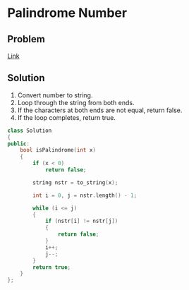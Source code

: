 # Palindrome Number

## Problem
[Link](https://leetcode.com/problems/palindrome-number)

## Solution
1. Convert number to string.
2. Loop through the string from both ends.
3. If the characters at both ends are not equal, return false.
4. If the loop completes, return true.

```cpp
class Solution
{
public:
    bool isPalindrome(int x)
    {
        if (x < 0)
            return false;

        string nstr = to_string(x);

        int i = 0, j = nstr.length() - 1;

        while (i <= j)
        {
            if (nstr[i] != nstr[j])
            {
                return false;
            }
            i++;
            j--;
        }
        return true;
    }
};
```